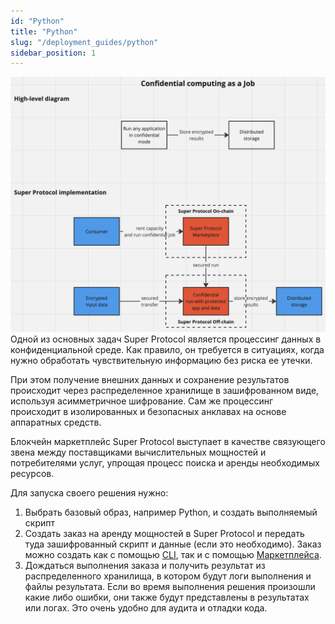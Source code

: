 ```yaml
---
id: "Python"
title: "Python"
slug: "/deployment_guides/python"
sidebar_position: 1
---
```


![img.png](img.png)
Одной из основных задач Super Protocol является процессинг данных в конфиденциальной среде. Как правило, он требуется в ситуациях, когда нужно обработать чувствительную информацию без риска ее утечки.

При этом получение внешних данных и сохранение результатов происходит через распределенное хранилище в зашифрованном виде, используя асимметричное шифрование. Сам же процессинг происходит в изолированных и безопасных анклавах на основе аппаратных средств.

Блокчейн маркетплейс Super Protocol выступает в качестве связующего звена между поставщиками вычислительных мощностей и потребителями услуг, упрощая процесс поиска и аренды необходимых ресурсов.

Для запуска своего решения нужно:

 1. Выбрать базовый образ, например Python, и создать выполняемый скрипт
 2. Создать заказ на аренду мощностей в Super Protocol и передать туда зашифрованный скрипт и данные (если это необходимо). Заказ можно создать как с помощью [CLI](/developers/cli_guides), так и с помощью [Маркетплейса](/developers/marketplace/).
 3. Дождаться выполнения заказа и получить результат из распределенного хранилища, в котором будут логи выполнения и файлы результата. Если во время выполнения решения произошли какие либо ошибки, они также будут представлены в результатах или логах. Это очень удобно для аудита и отладки кода.